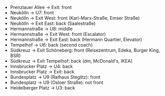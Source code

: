 * Prenzlauer Allee → Exit: front
* Neukölln → U7: front
* Neukölln → Exit West: front (Karl-Marx-Straße, Emser Straße)
* Neukölln → Exit East: back (Saalestraße)
* Hermannstraße → U8: middle
* Hermannstraße → Exit West: front (Escalator)
* Hermannstraße → Exit East: back (Hermann Quartier, Elevator)
* Tempelhof → U6: back (second coach)
* Südkreuz → Exit Schöneberg: front (Reisezentrum, Edeka, Burger King, BSR)
* Südkreuz → Exit Tempelhof: back (dm, McDonald's, IKEA)
* Innsbrucker Platz → U4: back
* Innsbrucker Platz → Exit: back
* Bundesplatz → U9 (Rathaus Steglitz): front
* Bundesplatz → U9 (Osloer Straße): not front
* Heidelberger Platz → U3: back
